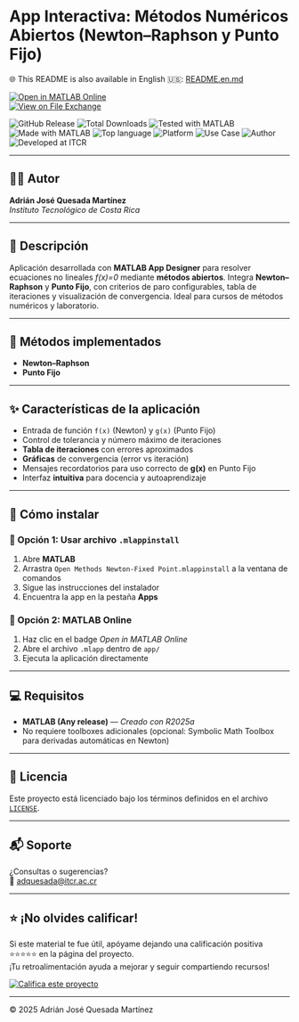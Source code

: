 # App Interactiva: Métodos Numéricos Abiertos (Newton–Raphson y Punto Fijo)

🌐 This README is also available in English 🇺🇸: [README.en.md](README.en.md)

[![Open in MATLAB Online](https://www.mathworks.com/images/responsive/global/open-in-matlab-online.svg)](https://matlab.mathworks.com/open/github/v1?repo=adriancrc/Open-Numerical-Methods)  
[![View on File Exchange](https://www.mathworks.com/matlabcentral/images/matlab-file-exchange.svg)](https://la.mathworks.com/matlabcentral/fileexchange/<FEX_ID>)

![GitHub Release](https://img.shields.io/github/v/release/adriancrc/Open-Numerical-Methods)
![Total Downloads](https://img.shields.io/github/downloads/adriancrc/Open-Numerical-Methods/total)
![Tested with MATLAB](https://img.shields.io/endpoint?url=https%3A%2F%2Fraw.githubusercontent.com%2Fadriancrc%2FOpen-Numerical-Methods%2Fmain%2Freport%2Fbadge%2Ftested_with.json)
![Made with MATLAB](https://img.shields.io/badge/Made%20with-MATLAB-blue)
![Top language](https://img.shields.io/github/languages/top/adriancrc/Open-Numerical-Methods?label=Top%20Language&color=blue&cacheSeconds=3600)
![Platform](https://img.shields.io/badge/Platform-Windows%20%7C%20macOS%20%7C%20Linux-lightgrey)
![Use Case](https://img.shields.io/badge/Use-Educational-success)
![Author](https://img.shields.io/badge/Author-Adrián%20Quesada%20Martínez-blueviolet)
![Developed at ITCR](https://img.shields.io/badge/Developed%20at-ITCR-blue)

---

## 👨‍💻 Autor
**Adrián José Quesada Martínez**  
*Instituto Tecnológico de Costa Rica*

---

## 📘 Descripción

Aplicación desarrollada con **MATLAB App Designer** para resolver ecuaciones no lineales *f(x)=0* mediante **métodos abiertos**. Integra **Newton–Raphson** y **Punto Fijo**, con criterios de paro configurables, tabla de iteraciones y visualización de convergencia. Ideal para cursos de métodos numéricos y laboratorio.

---

## 🧮 Métodos implementados

- **Newton–Raphson**  
- **Punto Fijo**

---

## ✨ Características de la aplicación

- Entrada de función `f(x)` (Newton) y `g(x)` (Punto Fijo)  
- Control de tolerancia y número máximo de iteraciones  
- **Tabla de iteraciones** con errores aproximados  
- **Gráficas** de convergencia (error vs iteración)  
- Mensajes recordatorios para uso correcto de **g(x)** en Punto Fijo  
- Interfaz **intuitiva** para docencia y autoaprendizaje  

---

## 🚀 Cómo instalar

### 🔹 Opción 1: Usar archivo `.mlappinstall`

1. Abre **MATLAB**  
2. Arrastra `Open Methods Newton-Fixed Point.mlappinstall` a la ventana de comandos  
3. Sigue las instrucciones del instalador  
4. Encuentra la app en la pestaña **Apps**

### 🔹 Opción 2: MATLAB Online

1. Haz clic en el badge *Open in MATLAB Online*  
2. Abre el archivo `.mlapp` dentro de `app/`  
3. Ejecuta la aplicación directamente

---

## 💻 Requisitos

- **MATLAB (Any release)** — *Creado con R2025a*  
- No requiere toolboxes adicionales (opcional: Symbolic Math Toolbox para derivadas automáticas en Newton)

---

## 📄 Licencia

Este proyecto está licenciado bajo los términos definidos en el archivo [`LICENSE`](LICENSE).

---

## 📬 Soporte

¿Consultas o sugerencias?  
📧 [adquesada@itcr.ac.cr](mailto:adquesada@itcr.ac.cr)

---

## ⭐ ¡No olvides calificar!

Si este material te fue útil, apóyame dejando una calificación positiva ⭐⭐⭐⭐⭐ en la página del proyecto.  
¡Tu retroalimentación ayuda a mejorar y seguir compartiendo recursos!

[![Califica este proyecto](https://img.shields.io/badge/★★★★★-Califica%20en%20File%20Exchange-blueviolet?style=for-the-badge)](https://la.mathworks.com/matlabcentral/fileexchange/<FEX_ID>)

---

© 2025 Adrián José Quesada Martínez
